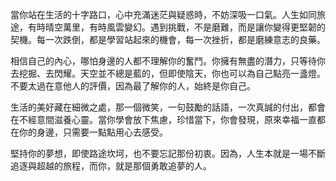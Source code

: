 當你站在生活的十字路口，心中充滿迷茫與疑惑時，不妨深吸一口氣。人生如同旅途，有時晴空萬里，有時風雲變幻。遇到挑戰，不是磨難，而是讓你變得更堅韌的契機。每一次跌倒，都是學習站起來的機會，每一次挫折，都是磨練意志的良藥。

相信自己的內心，哪怕身邊的人都不理解你的奮鬥。你擁有無盡的潛力，只等待你去挖掘、去閃耀。天空並不總是藍的，但即使陰天，你也可以為自己點亮一盞燈。不要太過在意他人的評價，因為最了解你的人，始終是你自己。

生活的美好藏在細微之處，那一個微笑，一句鼓勵的話語，一次真誠的付出，都會在不經意間滋養心靈。當你學會放下焦慮，珍惜當下，你會發現，原來幸福一直都在你的身邊，只需要一點點用心去感受。

堅持你的夢想，即使路途坎坷，也不要忘記那份初衷。因為，人生本就是一場不斷追逐與超越的旅程，而你，就是那個勇敢追夢的人。